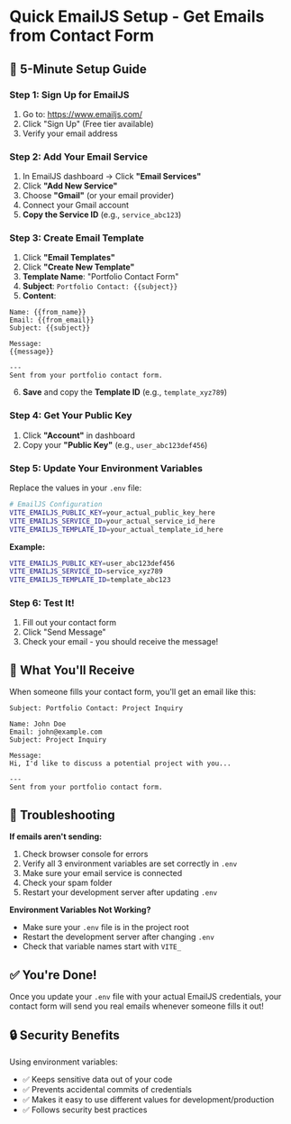 # Quick EmailJS Setup - Get Emails from Contact Form

## 🚀 **5-Minute Setup Guide**

### **Step 1: Sign Up for EmailJS**

1. Go to: https://www.emailjs.com/
2. Click "Sign Up" (Free tier available)
3. Verify your email address

### **Step 2: Add Your Email Service**

1. In EmailJS dashboard → Click **"Email Services"**
2. Click **"Add New Service"**
3. Choose **"Gmail"** (or your email provider)
4. Connect your Gmail account
5. **Copy the Service ID** (e.g., `service_abc123`)

### **Step 3: Create Email Template**

1. Click **"Email Templates"**
2. Click **"Create New Template"**
3. **Template Name**: "Portfolio Contact Form"
4. **Subject**: `Portfolio Contact: {{subject}}`
5. **Content**:

```
Name: {{from_name}}
Email: {{from_email}}
Subject: {{subject}}

Message:
{{message}}

---
Sent from your portfolio contact form.
```

6. **Save** and copy the **Template ID** (e.g., `template_xyz789`)

### **Step 4: Get Your Public Key**

1. Click **"Account"** in dashboard
2. Copy your **"Public Key"** (e.g., `user_abc123def456`)

### **Step 5: Update Your Environment Variables**

Replace the values in your `.env` file:

```bash
# EmailJS Configuration
VITE_EMAILJS_PUBLIC_KEY=your_actual_public_key_here
VITE_EMAILJS_SERVICE_ID=your_actual_service_id_here
VITE_EMAILJS_TEMPLATE_ID=your_actual_template_id_here
```

**Example:**

```bash
VITE_EMAILJS_PUBLIC_KEY=user_abc123def456
VITE_EMAILJS_SERVICE_ID=service_xyz789
VITE_EMAILJS_TEMPLATE_ID=template_abc123
```

### **Step 6: Test It!**

1. Fill out your contact form
2. Click "Send Message"
3. Check your email - you should receive the message!

## 📧 **What You'll Receive**

When someone fills your contact form, you'll get an email like this:

```
Subject: Portfolio Contact: Project Inquiry

Name: John Doe
Email: john@example.com
Subject: Project Inquiry

Message:
Hi, I'd like to discuss a potential project with you...

---
Sent from your portfolio contact form.
```

## 🔧 **Troubleshooting**

**If emails aren't sending:**

1. Check browser console for errors
2. Verify all 3 environment variables are set correctly in `.env`
3. Make sure your email service is connected
4. Check your spam folder
5. Restart your development server after updating `.env`

**Environment Variables Not Working?**

- Make sure your `.env` file is in the project root
- Restart the development server after changing `.env`
- Check that variable names start with `VITE_`

## ✅ **You're Done!**

Once you update your `.env` file with your actual EmailJS credentials, your contact form will send you real emails whenever someone fills it out!

## 🔒 **Security Benefits**

Using environment variables:

- ✅ Keeps sensitive data out of your code
- ✅ Prevents accidental commits of credentials
- ✅ Makes it easy to use different values for development/production
- ✅ Follows security best practices
